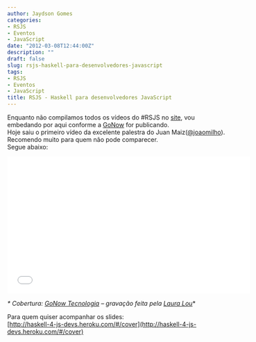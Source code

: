 ```yaml
---
author: Jaydson Gomes
categories:
- RSJS
- Eventos
- JavaScript
date: "2012-03-08T12:44:00Z"
description: ""
draft: false
slug: rsjs-haskell-para-desenvolvedores-javascript
tags:
- RSJS
- Eventos
- JavaScript
title: RSJS - Haskell para desenvolvedores JavaScript
---
```


Enquanto não compilamos todos os vídeos do #RSJS no [site](http://rsjs.org), vou embedando por aqui conforme a [GoNow](http://www.gonow.com.br/blog/) for publicando.  
Hoje saiu o primeiro vídeo da excelente palestra do Juan Maiz([@joaomilho](http://twitter.com/joaomilho)).  
Recomendo muito para quem não pode comparecer.  
Segue abaixo:  

<iframe width="560" height="315" src="//www.youtube.com/embed/-fHsbYboNJA" frameborder="0" allowfullscreen></iframe>

_* Cobertura: [GoNow Tecnologia](http://www.gonow.com.br/) – gravação feita pela [Laura Lou](http://www.facebook.com/djlou09)_*

Para quem quiser acompanhar os slides:  
[http://haskell-4-js-devs.heroku.com/#/cover](http://haskell-4-js-devs.heroku.com/#/cover)